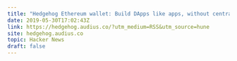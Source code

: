 ```yaml
---
title: "Hedgehog Ethereum wallet: Build DApps like apps, without centralized keys"
date: 2019-05-30T17:02:43Z
link: https://hedgehog.audius.co/?utm_medium=RSS&utm_source=hune
site: hedgehog.audius.co
topic: Hacker News
draft: false
---
```

